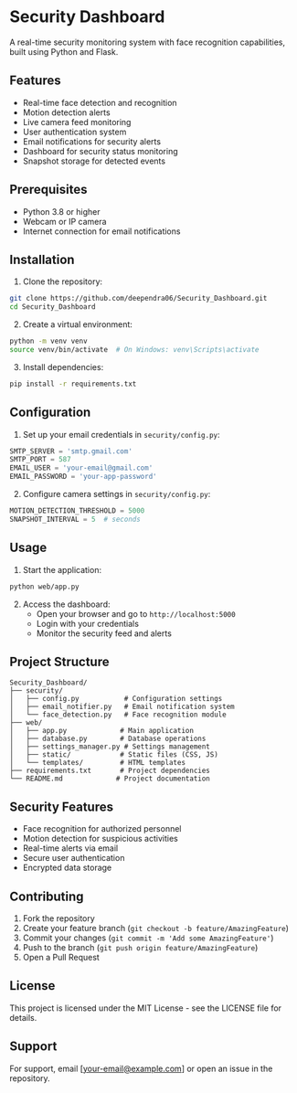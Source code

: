 # Security Dashboard

A real-time security monitoring system with face recognition capabilities, built using Python and Flask.

## Features

- Real-time face detection and recognition
- Motion detection alerts
- Live camera feed monitoring
- User authentication system
- Email notifications for security alerts
- Dashboard for security status monitoring
- Snapshot storage for detected events

## Prerequisites

- Python 3.8 or higher
- Webcam or IP camera
- Internet connection for email notifications

## Installation

1. Clone the repository:
```bash
git clone https://github.com/deependra06/Security_Dashboard.git
cd Security_Dashboard
```

2. Create a virtual environment:
```bash
python -m venv venv
source venv/bin/activate  # On Windows: venv\Scripts\activate
```

3. Install dependencies:
```bash
pip install -r requirements.txt
```

## Configuration

1. Set up your email credentials in `security/config.py`:
```python
SMTP_SERVER = 'smtp.gmail.com'
SMTP_PORT = 587
EMAIL_USER = 'your-email@gmail.com'
EMAIL_PASSWORD = 'your-app-password'
```

2. Configure camera settings in `security/config.py`:
```python
MOTION_DETECTION_THRESHOLD = 5000
SNAPSHOT_INTERVAL = 5  # seconds
```

## Usage

1. Start the application:
```bash
python web/app.py
```

2. Access the dashboard:
   - Open your browser and go to `http://localhost:5000`
   - Login with your credentials
   - Monitor the security feed and alerts

## Project Structure

```
Security_Dashboard/
├── security/
│   ├── config.py           # Configuration settings
│   ├── email_notifier.py   # Email notification system
│   └── face_detection.py   # Face recognition module
├── web/
│   ├── app.py             # Main application
│   ├── database.py        # Database operations
│   ├── settings_manager.py # Settings management
│   ├── static/            # Static files (CSS, JS)
│   └── templates/         # HTML templates
├── requirements.txt       # Project dependencies
└── README.md             # Project documentation
```

## Security Features

- Face recognition for authorized personnel
- Motion detection for suspicious activities
- Real-time alerts via email
- Secure user authentication
- Encrypted data storage

## Contributing

1. Fork the repository
2. Create your feature branch (`git checkout -b feature/AmazingFeature`)
3. Commit your changes (`git commit -m 'Add some AmazingFeature'`)
4. Push to the branch (`git push origin feature/AmazingFeature`)
5. Open a Pull Request

## License

This project is licensed under the MIT License - see the LICENSE file for details.

## Support

For support, email [your-email@example.com] or open an issue in the repository. 